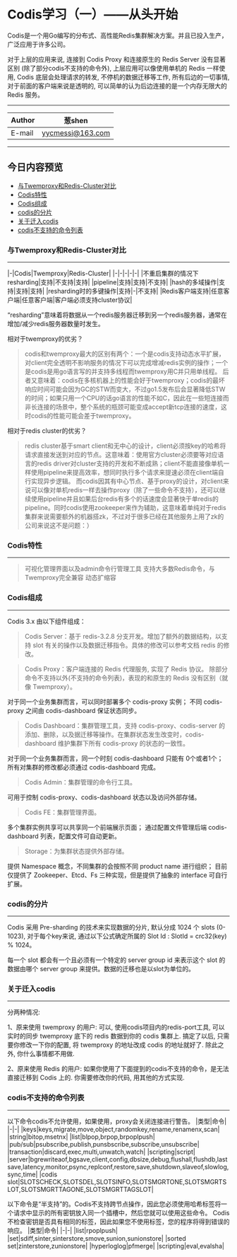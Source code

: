 ﻿Codis学习（一）——从头开始
===========================



Codis是一个用Go编写的分布式、高性能Redis集群解决方案。并且已投入生产，广泛应用于许多公司。

对于上层的应用来说, 连接到 Codis Proxy 和连接原生的 Redis Server 没有显著区别 (除了部分codis不支持的命令外), 上层应用可以像使用单机的 Redis 一样使用, Codis 底层会处理请求的转发, 不停机的数据迁移等工作, 所有后边的一切事情, 对于前面的客户端来说是透明的, 可以简单的认为后边连接的是一个内存无限大的 Redis 服务。
****
	
|Author|葱shen|
|---|---|
|E-mail|yycmessi@163.com



****
## 今日内容预览
* [与Twemproxy和Redis-Cluster对比](#与Twemproxy和Redis-Cluster对比)
* [Codis特性](#Codis特性)
* [Codis组成](#Codis组成)
* [codis的分片](#codis的分片)
* [关于迁入codis](#关于迁入codis)
* [codis不支持的命令列表](#codis不支持的命令列表)




### 与Twemproxy和Redis-Cluster对比
-----------
|-|Codis|Twemproxy|Redis-Cluster|
|-|-|-|-|-|
|不重启集群的情况下resharding|支持|不支持|支持|
|pipeline|支持|支持|不支持|
|hash的多域操作|支持|支持|支持|
|resharding时的多键操作|支持|-|不支持|
|Redis客户端支持|任意客户端|任意客户端|客户端必须支持cluster协议|

“resharding”意味着将数据从一个redis服务器迁移到另一个redis服务器，通常在增加/减少redis服务器数量时发生。

相对于twemproxy的优劣？
>codis和twemproxy最大的区别有两个：一个是codis支持动态水平扩展，对client完全透明不影响服务的情况下可以完成增减redis实例的操作；一个是codis是用go语言写的并支持多线程而twemproxy用C并只用单线程。 后者又意味着：codis在多核机器上的性能会好于twemproxy；codis的最坏响应时间可能会因为GC的STW而变大，不过go1.5发布后会显著降低STW的时间；如果只用一个CPU的话go语言的性能不如C，因此在一些短连接而非长连接的场景中，整个系统的瓶颈可能变成accept新tcp连接的速度，这时codis的性能可能会差于twemproxy。


相对于redis cluster的优劣？
>redis cluster基于smart client和无中心的设计，client必须按key的哈希将请求直接发送到对应的节点。这意味着：使用官方cluster必须要等对应语言的redis driver对cluster支持的开发和不断成熟；client不能直接像单机一样使用pipeline来提高效率，想同时执行多个请求来提速必须在client端自行实现异步逻辑。 而codis因其有中心节点、基于proxy的设计，对client来说可以像对单机redis一样去操作proxy（除了一些命令不支持），还可以继续使用pipeline并且如果后台redis有多个的话速度会显著快于单redis的pipeline。同时codis使用zookeeper来作为辅助，这意味着单纯对于redis集群来说需要额外的机器搭zk，不过对于很多已经在其他服务上用了zk的公司来说这不是问题：）

### Codis特性
-----------
> 可视化管理界面以及admin命令行管理工具
> 支持大多数Redis命令，与Twemproxy完全兼容
> 动态扩缩容


### Codis组成
-----------
Codis 3.x 由以下组件组成：

>Codis Server：基于 redis-3.2.8 分支开发。增加了额外的数据结构，以支持 slot 有关的操作以及数据迁移指令。具体的修改可以参考文档 redis 的修改。

>Codis Proxy：客户端连接的 Redis 代理服务, 实现了 Redis 协议。 除部分命令不支持以外(不支持的命令列表)，表现的和原生的 Redis 没有区别（就像 Twemproxy）。

对于同一个业务集群而言，可以同时部署多个 codis-proxy 实例；
不同 codis-proxy 之间由 codis-dashboard 保证状态同步。
>Codis Dashboard：集群管理工具，支持 codis-proxy、codis-server 的添加、删除，以及据迁移等操作。在集群状态发生改变时，codis-dashboard 维护集群下所有 codis-proxy 的状态的一致性。

对于同一个业务集群而言，同一个时刻 codis-dashboard 只能有 0个或者1个；
所有对集群的修改都必须通过 codis-dashboard 完成。
>Codis Admin：集群管理的命令行工具。

可用于控制 codis-proxy、codis-dashboard 状态以及访问外部存储。
>Codis FE：集群管理界面。

多个集群实例共享可以共享同一个前端展示页面；
通过配置文件管理后端 codis-dashboard 列表，配置文件可自动更新。
>Storage：为集群状态提供外部存储。

提供 Namespace 概念，不同集群的会按照不同 product name 进行组织；
目前仅提供了 Zookeeper、Etcd、Fs 三种实现，但是提供了抽象的 interface 可自行扩展。


### codis的分片
-----------
Codis 采用 Pre-sharding 的技术来实现数据的分片, 默认分成 1024 个 slots (0-1023), 对于每个key来说, 通过以下公式确定所属的 Slot Id : SlotId = crc32(key) % 1024。

每一个 slot 都会有一个且必须有一个特定的 server group id 来表示这个 slot 的数据由哪个 server group 来提供。数据的迁移也是以slot为单位的。

### 关于迁入codis
-----------
分两种情况:

1、原来使用 twemproxy 的用户: 可以, 使用codis项目内的redis-port工具, 可以实时的同步 twemproxy 底下的 redis 数据到你的 codis 集群上. 搞定了以后, 只需要你修改一下你的配置, 将 twemproxy 的地址改成 codis 的地址就好了. 除此之外, 你什么事情都不用做.

2、原来使用 Redis 的用户: 如果你使用了下面提到的codis不支持的命令，是无法直接迁移到 Codis 上的. 你需要修改你的代码, 用其他的方式实现.

### codis不支持的命令列表
-----------
以下命令codis不允许使用，如果使用，proxy会关闭连接进行警告。
|类型|命令|
|-|-|
|keys|keys,migrate,move,object,randomkey,rename,renamenx,scan|
|string|bitop,msetnx|
|list|blpop,brpop,brpoplpush|
|pub/sub|psubscribe,publish,punsbscribe,subscribe,unsubscribe|
|transaction|discard,exec,multi,unwatch,watch|
|scripting|script|
|server|bgrewriteaof,bgsave,client,config,dbsize,debug,flushall,flushdb,lastsave,latency,monitor,psync,replconf,restore,save,shutdown,slaveof,slowlog,sync,time|
|codis slot|SLOTSCHECK,SLOTSDEL,SLOTSINFO,SLOTSMGRTONE,SLOTSMGRTSLOT,SLOTSMGRTTAGONE,SLOTSMGRTTAGSLOT|

以下命令是“半支持”的。Codis不支持跨节点操作，因此您必须使用哈希标签将一个请求中显示的所有密钥放入同一个插槽中，然后您就可以使用这些命令。 Codis不检查密钥是否具有相同的标签，因此如果您不使用标签，您的程序将得到错误的响应。
|类型|命令|
|-|-|
|list|rpoplpush|
|set|sdiff,sinter,sinterstore,smove,sunion,sunionstore|
|sorted set|zinterstore,zunionstore|
|hyperloglog|pfmerge|
|scripting|eval,evalsha|
